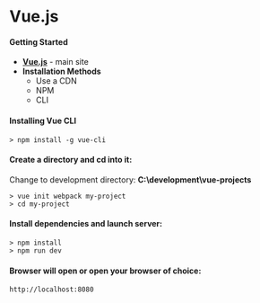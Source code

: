 # Vue.js

#### Getting Started

- **[Vue.js](https://vuejs.org/)** - main site
- **Installation Methods**
	- Use a CDN
	- NPM
	- CLI

#### Installing Vue CLI

	> npm install -g vue-cli

#### Create a directory and cd into it:

Change to development directory: **C:\development\vue-projects**

	> vue init webpack my-project
	> cd my-project

#### Install dependencies and launch server:

	> npm install
	> npm run dev

#### Browser will open or open your browser of choice:

	http://localhost:8080




